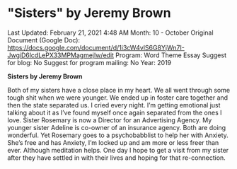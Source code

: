 # "Sisters" by Jeremy Brown

Last Updated: February 21, 2021 4:48 AM
Month: 10 - October
Original Document (Google Doc): https://docs.google.com/document/d/1i3cW4vlS6G8YjWn7I-JwgiD6lcdLePX33MPMagmejlw/edit
Program: Word Theme Essay
Suggest for blog: No
Suggest for program mailing: No
Year: 2019

**Sisters by Jeremy Brown**

Both of my sisters have a close place in my heart. We all went through some tough shit when we were younger. We ended up in foster care together and then the state separated us. I cried every night. I’m getting emotional just talking about it as I’ve found myself once again separated from the ones I love. Sister Rosemary is now a Director for an Advertising Agency. My younger sister Adeline is co-owner of an insurance agency. Both are doing wonderful. Yet Rosemary goes to a psychobabblist to help her with Anxiety. She’s free and has Anxiety, I’m locked up and am more or less freer than ever. Although meditation helps. One day I hope to get a visit from my sister after they have settled in with their lives and hoping for that re-connection.
